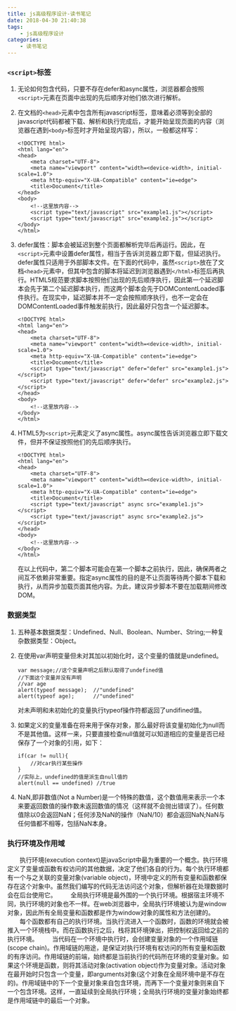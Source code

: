 ```yaml
---
title: js高级程序设计-读书笔记
date: 2018-04-30 21:40:38
tags:
    - js高级程序设计
categories:
    - 读书笔记
---
```

### `<script>`标签
1. 无论如何包含代码，只要不存在defer和async属性，浏览器都会按照`<script>`元素在页面中出现的先后顺序对他们依次进行解析。

2. 在文档的`<head>`元素中包含所有javascript标签，意味着必须等到全部的javascript代码都被下载、解析和执行完成后，才能开始呈现页面的内容（浏览器在遇到`<body>`标签时才开始呈现内容），所以，一般都这样写：

    <!--more-->
    
    ```
    <!DOCTYPE html>
    <html lang="en">
    <head>
        <meta charset="UTF-8">
        <meta name="viewport" content="width=<device-width>, initial-scale=1.0">
        <meta http-equiv="X-UA-Compatible" content="ie=edge">
        <title>Document</title>
    </head>
    <body>
        <!--这里放内容-->
        <script type="text/javascript" src="example1.js"></script>
        <script type="text/javascript" src="example2.js"></script>
    </body>
    </html>
    ```
    
3. defer属性：脚本会被延迟到整个页面都解析完毕后再运行。因此，在`<script>`元素中设置defer属性，相当于告诉浏览器立即下载，但延迟执行。defer属性只适用于外部脚本文件。在下面的代码中，虽然`<script>`放在了文档`<head>`元素中，但其中包含的脚本将延迟到浏览器遇到`</html>`标签后再执行。HTML5规范要求脚本按照他们出现的先后顺序执行，因此第一个延迟脚本会先于第二个延迟脚本执行，而这两个脚本会先于DOMContentLoaded事件执行。在现实中，延迟脚本并不一定会按照顺序执行，也不一定会在DOMContentLoaded事件触发前执行，因此最好只包含一个延迟脚本。

    ```
    <!DOCTYPE html>
    <html lang="en">
    <head>
        <meta charset="UTF-8">
        <meta name="viewport" content="width=<device-width>, initial-scale=1.0">
        <meta http-equiv="X-UA-Compatible" content="ie=edge">
        <title>Document</title>
        <script type="text/javascript" defer="defer" src="example1.js"></script>
        <script type="text/javascript" defer="defer" src="example2.js"></script>
    </head>
    <body>
        <!--这里放内容-->
    </body>
    </html>
    ```

4. HTML5为`<script>`元素定义了async属性。async属性告诉浏览器立即下载文件，但并不保证按照他们的先后顺序执行。

    ```
    <!DOCTYPE html>
    <html lang="en">
    <head>
        <meta charset="UTF-8">
        <meta name="viewport" content="width=<device-width>, initial-scale=1.0">
        <meta http-equiv="X-UA-Compatible" content="ie=edge">
        <title>Document</title>
        <script type="text/javascript" async src="example1.js"></script>
        <script type="text/javascript" async src="example2.js"></script>
    </head>
    <body>
        <!--这里放内容-->
    </body>
    </html>
    ```
    在以上代码中，第二个脚本可能会在第一个脚本之前执行，因此，确保两者之间互不依赖非常重要。指定async属性的目的是不让页面等待两个脚本下载和执行，从而异步加载页面其他内容。为此，建议异步脚本不要在加载期间修改DOM。

### 数据类型
1. 五种基本数据类型：Undefined、Null、Boolean、Number、String;一种复杂数据类型：Object。
2. 在使用var声明变量但未对其加以初始化时，这个变量的值就是undefined。

    ```
    var message;//这个变量声明之后默认取得了undefined值
    //下面这个变量并没有声明
    //var age
    alert(typeof message);  //"undefined"
    alert(typeof age);      //"undefined"
    ```
    对未声明和未初始化的变量执行typeof操作符都返回了undifined值。
3. 如果定义的变量准备在将来用于保存对象，那么最好将该变量初始化为null而不是其他值。这样一来，只要直接检查null值就可以知道相应的变量是否已经保存了一个对象的引用，如下：
   
    ```
    if(car != null){
        //对car执行某些操作
    }
    //实际上，undefined的值是派生自null值的
    alert(null == undefined) //true
    ```
4. NaN,即非数值(Not a Number)是一个特殊的数值，这个数值用来表示一个本来要返回数值的操作数未返回数值的情况（这样就不会抛出错误了）。任何数值除以0会返回NaN；任何涉及NaN的操作（NaN/10）都会返回NaN;NaN与任何值都不相等，包括NaN本身。

### 执行环境及作用域
　　执行环境(execution context)是javaScript中最为重要的一个概念。执行环境定义了变量或函数有权访问的其他数据，决定了他们各自的行为。每个执行环境都有一个与之关联的变量对象(variable object)，环境中定义的所有变量和函数都保存在这个对象中。虽然我们编写的代码无法访问这个对象，但解析器在处理数据时会在后台使用它。
　　全局执行环境是最外围的一个执行环境。根据宿主环境不同，执行环境的对象也不一样。在web浏览器中，全局执行环境被认为是window对象，因此所有全局变量和函数都是作为window对象的属性和方法创建的。
　　每个函数都有自己的执行环境。当执行流进入一个函数时，函数的环境就会被推入一个环境栈中。而在函数执行之后，栈将其环境弹出，把控制权返回给之前的执行环境。
　　当代码在一个环境中执行时，会创建变量对象的一个作用域链(scope chain)。作用域链的用途，是保证对执行环境有权访问的所有变量和函数的有序访问。作用域链的前端，始终都是当前执行的代码所在环境的变量对象。如果这个环境是函数，则将其活动对象(activation object)作为变量对象。活动对象在最开始时只包含一个变量，即arguments对象(这个对象在全局环境中是不存在的)。作用域链中的下一个变量对象来自包含环境，而再下一个变量对象则来自下一个包含环境。这样，一直延续到全局执行环境；全局执行环境的变量对象始终都是作用域链中的最后一个对象。    

  


​    

